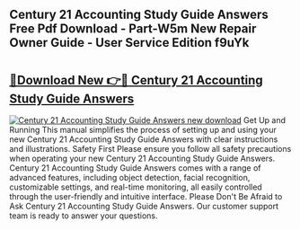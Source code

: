 ## Century 21 Accounting Study Guide Answers Free Pdf Download - Part-W5m New Repair Owner Guide - User Service Edition f9uYk

# <h2><a href="http://bc52627.oget.top/?id=Century+21+Accounting+Study+Guide+Answers">🔗Download New 👉🔴 Century 21 Accounting Study Guide Answers</a></h2>

[![Century 21 Accounting Study Guide Answers new download](https://i.imgur.com/5g1atiW.png)](http://bc52627.oget.top/?id=Century+21+Accounting+Study+Guide+Answers)
Get Up and Running This manual simplifies the process of setting up and using your new Century 21 Accounting Study Guide Answers with clear instructions and illustrations. Safety First Please ensure you follow all safety precautions when operating your new Century 21 Accounting Study Guide Answers. Century 21 Accounting Study Guide Answers comes with a range of advanced features, including object detection, facial recognition, customizable settings, and real-time monitoring, all easily controlled through the user-friendly and intuitive interface. Please Don't Be Afraid to Ask Century 21 Accounting Study Guide Answers. Our customer support team is ready to answer your questions.
